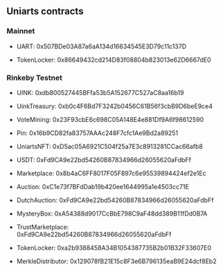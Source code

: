 ## Uniarts contracts

### Mainnet

- UART: 0x507BDe03A87a6aA134d16634545E3D79c11c137D

- TokenLocker: 0x86649432cd214D83f08804b823013e62D6667dE0

### Rinkeby Testnet 

- UINK: 0xdb800527445BFfa53b5A152677C527aC8aa16b19

- UinkTreasury: 0xb0c4F6Bd7F3242b0456C61B56f3cbB9D6beE9ce4

- VoteMining: 0x23F93cbE6c698C05A148E4e881Df9A6f98612590

- Pin: 0x16b9CD82fa83757AAAc248F7cfc1Ae9Bd2a89251

- UniartsNFT: 0xD5ac05A6921C504f25a7E3c8913281CCac66afb8

- USDT: 0xFd9CA9e22bd54260B87834966d26055620aFdbFf

- Marketplace: 0x8b4aC6FF8017F05F897c6e95539894424ef2e1Ec

- Auction: 0xC1e73f7BFdDab19b420ee1644995a1e4503cc71E

- DutchAuction: 0xFd9CA9e22bd54260B87834966d26055620aFdbFf

- MysteryBox: 0xA54388d9017CcBbE798C9aF48dd389B11fDd0B7A

- TrustMarketplace: 0xFd9CA9e22bd54260B87834966d26055620aFdbFf

- TokenLocker: 0xa2b9388458A34B1054387735B2b01B32F33607E0

- MerkleDistributor: 0x129078fB21E15c8F3e6B796135eaB9E24dcf8Eb2